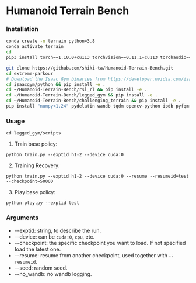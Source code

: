 # Humanoid Terrain Bench

### Installation ###
```bash
conda create -n terrain python=3.8
conda activate terrain
cd
pip3 install torch==1.10.0+cu113 torchvision==0.11.1+cu113 torchaudio==0.10.0+cu113 -f https://download.pytorch.org/whl/cu113/torch_stable.html

git clone https://github.com/shiki-ta/Humanoid-Terrain-Bench.git
cd extreme-parkour
# Download the Isaac Gym binaries from https://developer.nvidia.com/isaac-gym 
cd isaacgym/python && pip install -e .
cd ~/Humanoid-Terrain-Bench/rsl_rl && pip install -e .
cd ~/Humanoid-Terrain-Bench/legged_gym && pip install -e .
cd ~/Humanoid-Terrain-Bench/challenging_terrain && pip install -e .
pip install "numpy<1.24" pydelatin wandb tqdm opencv-python ipdb pyfqmr flask
```

### Usage ###
`cd legged_gym/scripts`
1. Train base policy:  
```
python train.py --exptid h1-2 --device cuda:0
```

2. Training Recovery:
```
python train.py --exptid h1-2 --device cuda:0 --resume --resumeid=test --checkpoint=50000
```

3. Play base policy:
```
python play.py --exptid test
```

### Arguments
- --exptid: string,  to describe the run. 
- --device: can be `cuda:0`, `cpu`, etc.
- --checkpoint: the specific checkpoint you want to load. If not specified load the latest one.
- --resume: resume from another checkpoint, used together with `--resumeid`.
- --seed: random seed.
- --no_wandb: no wandb logging.

